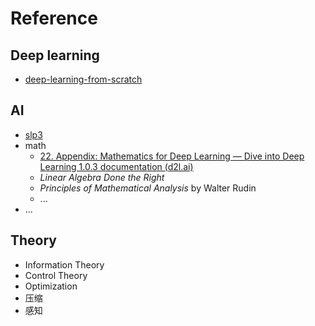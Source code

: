# Reference

## Deep learning

- [deep-learning-from-scratch](https://github.com/oreilly-japan/deep-learning-from-scratch-3)

## AI

- [slp3](https://web.stanford.edu/~jurafsky/slp3/)
- math
  - [22. Appendix: Mathematics for Deep Learning — Dive into Deep Learning 1.0.3 documentation (d2l.ai)](https://d2l.ai/chapter_appendix-mathematics-for-deep-learning/)
  - _Linear Algebra Done the Right_
  - _Principles of Mathematical Analysis_ by Walter Rudin
  - ...
- ...

## Theory

- Information Theory
- Control Theory
- Optimization
- 压缩
- 感知